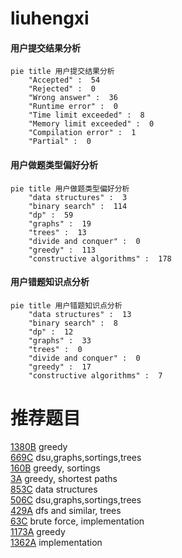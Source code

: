 # liuhengxi

<!-- tabs:start -->



#### **用户提交结果分析**

```mermaid
pie title 用户提交结果分析
    "Accepted" :  54
    "Rejected" :  0
    "Wrong answer" :  36
    "Runtime error" :  0
    "Time limit exceeded" :  8
    "Memory limit exceeded" :  0
    "Compilation error" :  1
    "Partial" :  0
```

#### **用户做题类型偏好分析**

```mermaid
pie title 用户做题类型偏好分析
    "data structures" :  3
    "binary search" :  114
    "dp" :  59
    "graphs" :  19
    "trees" :  13
    "divide and conquer" :  0
    "greedy" :  113
    "constructive algorithms" :  178
```
#### **用户错题知识点分析**

```mermaid
pie title 用户错题知识点分析
    "data structures" :  13
    "binary search" :  8
    "dp" :  12
    "graphs" :  33
    "trees" :  0
    "divide and conquer" :  0
    "greedy" :  17
    "constructive algorithms" :  7
```



<!-- tabs:end -->
# 推荐题目
[1380B](https://codeforces.com/contest/1380/problem/B)		greedy		  
[669C](https://codeforces.com/contest/669/problem/C)		dsu,graphs,sortings,trees		  
[160B](https://codeforces.com/contest/160/problem/B)		greedy,
                        sortings		  
[3A](https://codeforces.com/contest/3/problem/A)		greedy,
                        shortest paths		  
[853C](https://codeforces.com/contest/853/problem/C)		data structures		  
[506C](https://codeforces.com/contest/506/problem/C)		dsu,graphs,sortings,trees		  
[429A](https://codeforces.com/contest/429/problem/A)		dfs and similar,
                        trees		  
[63C](https://codeforces.com/contest/63/problem/C)		brute force,
                        implementation		  
[1173A](https://codeforces.com/contest/1173/problem/A)		greedy		  
[1362A](https://codeforces.com/contest/1362/problem/A)		implementation		  
